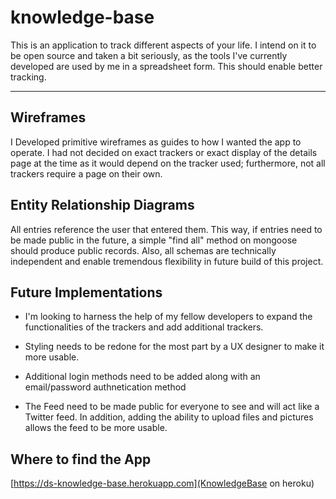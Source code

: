 # knowledge-base

This is an application to track different aspects of your life. I intend on it to be open source and taken a bit seriously, as the tools I've currently developed are used by me in a spreadsheet form. This should enable better tracking. 

---

## Wireframes

I Developed primitive wireframes as guides to how I wanted the app to operate. I had not decided on exact trackers or exact display of the details page at the time as it would depend on the tracker used; furthermore, not all trackers require a page on their own.

## Entity Relationship Diagrams

All entries reference the user that entered them. This way, if entries need to be made public in the future, a simple "find all" method on mongoose should produce public records. Also, all schemas are technically independent and enable tremendous flexibility in future build of this project.

## Future Implementations

- I'm looking to harness the help of my fellow developers to expand the functionalities of the trackers and add additional trackers.

- Styling needs to be redone for the most part by a UX designer to make it more usable. 

- Additional login methods need to be added along with an email/password authnetication method

- The Feed need to be made public for everyone to see and will act like a Twitter feed. In addition, adding the ability to upload files and pictures allows the feed to be more usable.

## Where to find the App

[https://ds-knowledge-base.herokuapp.com](KnowledgeBase on heroku)
